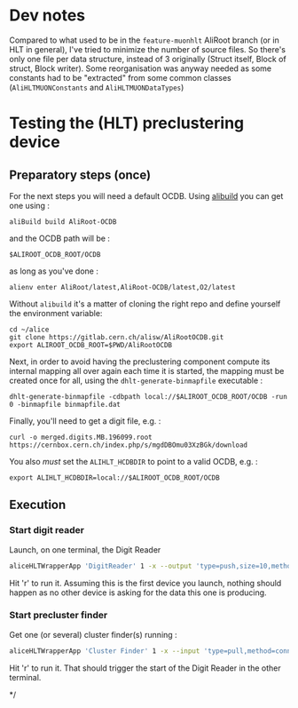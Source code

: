 # Dev notes

Compared to what used to be in the `feature-muonhlt` AliRoot branch (or in HLT
in general), I've tried to minimize the number of source files. So there's only
one file per data structure, instead of 3 originally (Struct itself, Block of
struct, Block writer). Some reorganisation was anyway needed as some constants
had to be "extracted" from some common classes (`AliHLTMUONConstants` and
`AliHLTMUONDataTypes`)

# Testing the (HLT) preclustering device

## Preparatory steps (once) 

For the next steps you will need a default OCDB. Using [alibuild](http://alisw.github.io/git-advanced/) you can get one using : 

```
aliBuild build AliRoot-OCDB
```

and the OCDB path will be :

```
$ALIROOT_OCDB_ROOT/OCDB
```

as long as you've done : 

```
alienv enter AliRoot/latest,AliRoot-OCDB/latest,O2/latest
```

Without `alibuild` it's a matter of cloning the right repo and define yourself the environment variable:

```
cd ~/alice
git clone https://gitlab.cern.ch/alisw/AliRootOCDB.git
export ALIROOT_OCDB_ROOT=$PWD/AliRootOCDB
```

Next, in order to avoid having the preclustering component compute its internal mapping all over again each time it is
started, the mapping must be created once for all, using the `dhlt-generate-binmapfile` executable :

```
dhlt-generate-binmapfile -cdbpath local://$ALIROOT_OCDB_ROOT/OCDB -run 0 -binmapfile binmapfile.dat
```

Finally, you'll need to get a digit file, e.g. :

```
curl -o merged.digits.MB.196099.root https://cernbox.cern.ch/index.php/s/mgdDBOmu03XzBGk/download
```

You also _must_ set the `ALIHLT_HCDBDIR` to point to a valid OCDB, e.g. :

```
export ALIHLT_HCDBDIR=local://$ALIROOT_OCDB_ROOT/OCDB
```

## Execution

### Start digit reader

Launch, on one terminal, the Digit Reader

```bash
aliceHLTWrapperApp 'DigitReader' 1 -x --output 'type=push,size=10,method=bind,address=tcp://*:45000' --library libdhlt --component MUONDigitReader --parameter '-datafile merged.digits.MB.196099.root'
```

Hit 'r' to run it. Assuming this is the first device you launch, nothing should happen as no other device is asking for the data this one is producing.

### Start precluster finder

Get one (or several) cluster finder(s) running :

```bash
aliceHLTWrapperApp 'Cluster Finder' 1 -x --input 'type=pull,method=connect,size=10,address=tcp://localhost:45000' --library libdhlt --component MUONPreclusterFinder --parameter '-binmapfile binmapfile.dat'
```

Hit 'r' to run it. That should trigger the start of the Digit Reader in the other terminal.

<!-- ### Misc -->
<!--  -->
<!-- Alternatively you can also try to launch the Digit Inspector (in another terminal) : -->
<!--  -->
<!-- ```bash -->
<!-- mch-digit-inspector --source tcp://localhost:45000 -->
<!-- ``` -->
<!--  -->
<!-- Hit 'r' to run it. That should trigger the start of the Digit Reader and display a raw dump of the digits in the current terminal. -->
<!--  -->
*/
